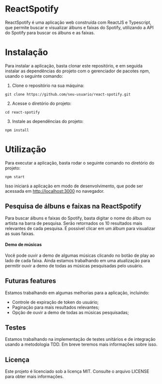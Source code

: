 # ReactSpotify

ReactSpotify é uma aplicação web construída com ReactJS e Typescript, que permite buscar e visualizar álbuns e faixas do Spotify, utilizando a API do Spotify para buscar os álbuns e as faixas.

# Instalação
Para instalar a aplicação, basta clonar este repositório, e em seguida instalar as dependências do projeto com o gerenciador de pacotes npm, usando o seguinte comando:

1. Clone o repositório  na sua máquina:


``` copy
git clone https://github.com/seu-usuario/react-spotify.git
```

2. Acesse o diretório do projeto:

```
cd react-spotify
```

3. Instale as dependências do projeto:

```
npm install
```
# Utilização
Para executar a aplicação, basta rodar o seguinte comando no diretório do projeto:

```
npm start
```

Isso iniciará a aplicação em modo de desenvolvimento, que pode ser acessada em <http://localhost:3000> no navegador.

## Pesquisa de álbuns e faixas na **ReactSpotify**

Para buscar álbuns e faixas do Spotify, basta digitar o nome do álbum ou artista na barra de pesquisa. Serão retornados os 10 resultados mais relevantes de cada pesquisa. É possível clicar em um álbum para visualizar as suas faixas.

#### Demo de músicas
Você pode ouvir a demo de algumas músicas clicando no botão de play ao lado de cada faixa. Ainda estamos trabalhando em uma atualização para permitir ouvir a demo de todas as músicas pesquisadas pelo usuário.

## Futuras features
 Estamos trabalhando em algumas melhorias para a aplicação, incluindo:
 
 * Controle de expiração de token do usuário;
 * Paginação para mais resultados relevantes;
 * Opção de ouvir a demo de todas as músicas pesquisadas;

## Testes
Estamos trabalhando na implementação de testes unitários e de integração usando a metodologia TDD. 
Em breve teremos mais informações sobre isso.


## Licença
Este projeto é licenciado sob a licença MIT. Consulte o arquivo LICENSE para obter mais informações.
